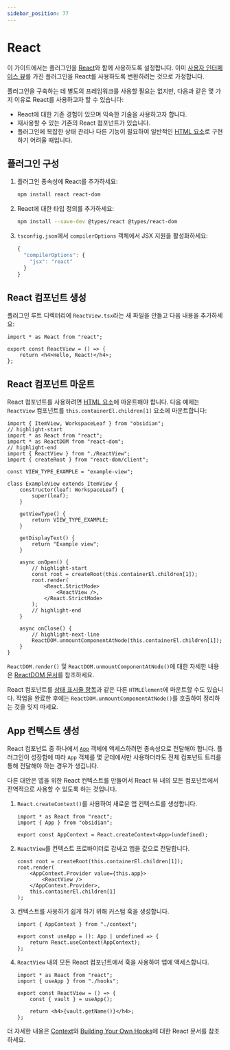 ```yaml
---
sidebar_position: 77
---
```


# React

이 가이드에서는 플러그인을 [React](https://reactjs.org/)와 함께 사용하도록 설정합니다. 이미 [사용자 인터페이스 뷰](../user-interface/views.md)를 가진 플러그인을 React를 사용하도록 변환하려는 것으로 가정합니다.

플러그인을 구축하는 데 별도의 프레임워크를 사용할 필요는 없지만, 다음과 같은 몇 가지 이유로 React를 사용하고자 할 수 있습니다:

-   React에 대한 기존 경험이 있으며 익숙한 기술을 사용하고자 합니다.
-   재사용할 수 있는 기존의 React 컴포넌트가 있습니다.
-   플러그인에 복잡한 상태 관리나 다른 기능이 필요하여 일반적인 [HTML 요소](../user-interface/html-elements.md)로 구현하기 어려울 때입니다.

## 플러그인 구성

1. 플러그인 종속성에 React를 추가하세요:

    ```bash
    npm install react react-dom
    ```

1. React에 대한 타입 정의를 추가하세요:

    ```bash
    npm install --save-dev @types/react @types/react-dom
    ```

1. `tsconfig.json`에서 `compilerOptions` 객체에서 JSX 지원을 활성화하세요:

    ```ts title="tsconfig.json"
    {
      "compilerOptions": {
        "jsx": "react"
      }
    }
    ```

## React 컴포넌트 생성

플러그인 루트 디렉터리에 `ReactView.tsx`라는 새 파일을 만들고 다음 내용을 추가하세요:

```tsx title="ReactView.tsx"
import * as React from "react";

export const ReactView = () => {
    return <h4>Hello, React!</h4>;
};
```

## React 컴포넌트 마운트

React 컴포넌트를 사용하려면 [HTML 요소](../user-interface/html-elements.md)에 마운트해야 합니다. 다음 예제는 `ReactView` 컴포넌트를 `this.containerEl.children[1]` 요소에 마운트합니다:

```tsx title="view.tsx"
import { ItemView, WorkspaceLeaf } from "obsidian";
// highlight-start
import * as React from "react";
import * as ReactDOM from "react-dom";
// highlight-end
import { ReactView } from "./ReactView";
import { createRoot } from "react-dom/client";

const VIEW_TYPE_EXAMPLE = "example-view";

class ExampleView extends ItemView {
    constructor(leaf: WorkspaceLeaf) {
        super(leaf);
    }

    getViewType() {
        return VIEW_TYPE_EXAMPLE;
    }

    getDisplayText() {
        return "Example view";
    }

    async onOpen() {
        // highlight-start
        const root = createRoot(this.containerEl.children[1]);
        root.render(
            <React.StrictMode>
                <ReactView />,
            </React.StrictMode>
        );
        // highlight-end
    }

    async onClose() {
        // highlight-next-line
        ReactDOM.unmountComponentAtNode(this.containerEl.children[1]);
    }
}
```

`ReactDOM.render()` 및 `ReactDOM.unmountComponentAtNode()`에 대한 자세한 내용은 [ReactDOM 문서](https://reactjs.org/docs/react-dom.html)를 참조하세요.

React 컴포넌트를 [상태 표시줄 항목](../user-interface/status-bar.md)과 같은 다른 `HTMLElement`에 마운트할 수도 있습니다. 작업을 완료한 후에는 `ReactDOM.unmountComponentAtNode()`를 호출하여 정리하는 것을 잊지 마세요.

## App 컨텍스트 생성

React 컴포넌트 중 하나에서 [`App`](../reference/typescript/classes/App.md) 객체에 액세스하려면 종속성으로 전달해야 합니다. 플러그인이 성장함에 따라 `App` 객체를 몇 군데에서만 사용하더라도 전체 컴포넌트 트리를 통해 전달해야 하는 경우가 생깁니다.

다른 대안은 앱을 위한 React 컨텍스트를 만들어서 React 뷰 내의 모든 컴포넌트에서 전역적으로 사용할 수 있도록 하는 것입니다.

1. `React.createContext()`를 사용하여 새로운 앱 컨텍스트를 생성합니다.

    ```tsx title="context.ts"
    import * as React from "react";
    import { App } from "obsidian";

    export const AppContext = React.createContext<App>(undefined);
    ```

1. `ReactView`를 컨텍스트 프로바이더로 감싸고 앱을 값으로 전달합니다.

    ```tsx title="view.tsx"
    const root = createRoot(this.containerEl.children[1]);
    root.render(
        <AppContext.Provider value={this.app}>
            <ReactView />
        </AppContext.Provider>,
        this.containerEl.children[1]
    );
    ```

1. 컨텍스트를 사용하기 쉽게 하기 위해 커스텀 훅을 생성합니다.

    ```tsx title="hooks.ts"
    import { AppContext } from "./context";

    export const useApp = (): App | undefined => {
        return React.useContext(AppContext);
    };
    ```

1. `ReactView` 내의 모든 React 컴포넌트에서 훅을 사용하여 앱에 액세스합니다.

    ```tsx title="ReactView.tsx"
    import * as React from "react";
    import { useApp } from "./hooks";

    export const ReactView = () => {
        const { vault } = useApp();

        return <h4>{vault.getName()}</h4>;
    };
    ```

더 자세한 내용은 [Context](https://reactjs.org/docs/context.html)와 [Building Your Own Hooks](https://reactjs.org/docs/hooks-custom.html)에 대한 React 문서를 참조하세요.
